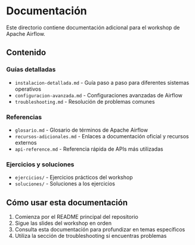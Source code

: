 # Documentación

Este directorio contiene documentación adicional para el workshop de Apache Airflow.

## Contenido

### Guías detalladas
- `instalacion-detallada.md` - Guía paso a paso para diferentes sistemas operativos
- `configuracion-avanzada.md` - Configuraciones avanzadas de Airflow
- `troubleshooting.md` - Resolución de problemas comunes

### Referencias
- `glosario.md` - Glosario de términos de Apache Airflow
- `recursos-adicionales.md` - Enlaces a documentación oficial y recursos externos
- `api-reference.md` - Referencia rápida de APIs más utilizadas

### Ejercicios y soluciones
- `ejercicios/` - Ejercicios prácticos del workshop
- `soluciones/` - Soluciones a los ejercicios

## Cómo usar esta documentación

1. Comienza por el README principal del repositorio
2. Sigue las slides del workshop en orden
3. Consulta esta documentación para profundizar en temas específicos
4. Utiliza la sección de troubleshooting si encuentras problemas